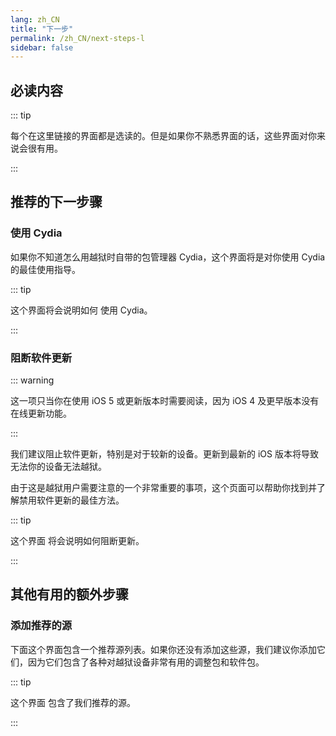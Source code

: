 ```yaml
---
lang: zh_CN
title: "下一步"
permalink: /zh_CN/next-steps-l
sidebar: false
---
```


## 必读内容

::: tip

每个在这里链接的界面都是选读的。但是如果你不熟悉界面的话，这些界面对你来说会很有用。

:::

## 推荐的下一步骤

### 使用 Cydia

如果你不知道怎么用越狱时自带的包管理器 Cydia，这个界面将是对你使用 Cydia 的最佳使用指导。

::: tip

这个界面将会说明如何 <router-link to="/using-cydia">使用 Cydia</router-link>。

:::

### 阻断软件更新

::: warning

这一项只当你在使用 iOS 5 或更新版本时需要阅读，因为 iOS 4 及更早版本没有在线更新功能。

:::

我们建议阻止软件更新，特别是对于较新的设备。更新到最新的 iOS 版本将导致无法你的设备无法越狱。

由于这是越狱用户需要注意的一个非常重要的事项，这个页面可以帮助你找到并了解禁用软件更新的最佳方法。

::: tip

<router-link to="/blocking-updates">这个界面</router-link> 将会说明如何阻断更新。

:::

## 其他有用的额外步骤

### 添加推荐的源

下面这个界面包含一个推荐源列表。如果你还没有添加这些源，我们建议你添加它们，因为它们包含了各种对越狱设备非常有用的调整包和软件包。

::: tip

<router-link to="/recommended-repos">这个界面</router-link> 包含了我们推荐的源。

:::

<!---Will add Sideloading Apps later on - I want to redo/update that page before adding it--->
